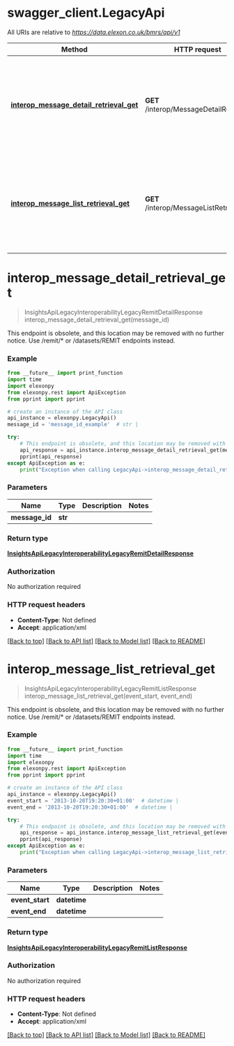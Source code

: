 # swagger_client.LegacyApi

All URIs are relative to *https://data.elexon.co.uk/bmrs/api/v1*

Method | HTTP request | Description
------------- | ------------- | -------------
[**interop_message_detail_retrieval_get**](LegacyApi.md#interop_message_detail_retrieval_get) | **GET** /interop/MessageDetailRetrieval | This endpoint is obsolete, and this location may be removed with no further notice. Use /remit/* or /datasets/REMIT endpoints instead.
[**interop_message_list_retrieval_get**](LegacyApi.md#interop_message_list_retrieval_get) | **GET** /interop/MessageListRetrieval | This endpoint is obsolete, and this location may be removed with no further notice. Use /remit/* or /datasets/REMIT endpoints instead.

# **interop_message_detail_retrieval_get**
> InsightsApiLegacyInteroperabilityLegacyRemitDetailResponse interop_message_detail_retrieval_get(message_id)

This endpoint is obsolete, and this location may be removed with no further notice. Use /remit/* or /datasets/REMIT endpoints instead.

### Example

```python
from __future__ import print_function
import time
import elexonpy
from elexonpy.rest import ApiException
from pprint import pprint

# create an instance of the API class
api_instance = elexonpy.LegacyApi()
message_id = 'message_id_example'  # str | 

try:
    # This endpoint is obsolete, and this location may be removed with no further notice. Use /remit/* or /datasets/REMIT endpoints instead.
    api_response = api_instance.interop_message_detail_retrieval_get(message_id)
    pprint(api_response)
except ApiException as e:
    print("Exception when calling LegacyApi->interop_message_detail_retrieval_get: %s\n" % e)
```

### Parameters

Name | Type | Description  | Notes
------------- | ------------- | ------------- | -------------
 **message_id** | **str**|  | 

### Return type

[**InsightsApiLegacyInteroperabilityLegacyRemitDetailResponse**](InsightsApiLegacyInteroperabilityLegacyRemitDetailResponse.md)

### Authorization

No authorization required

### HTTP request headers

 - **Content-Type**: Not defined
 - **Accept**: application/xml

[[Back to top]](#) [[Back to API list]](../README.md#documentation-for-api-endpoints) [[Back to Model list]](../README.md#documentation-for-models) [[Back to README]](../README.md)

# **interop_message_list_retrieval_get**
> InsightsApiLegacyInteroperabilityLegacyRemitListResponse interop_message_list_retrieval_get(event_start, event_end)

This endpoint is obsolete, and this location may be removed with no further notice. Use /remit/* or /datasets/REMIT endpoints instead.

### Example

```python
from __future__ import print_function
import time
import elexonpy
from elexonpy.rest import ApiException
from pprint import pprint

# create an instance of the API class
api_instance = elexonpy.LegacyApi()
event_start = '2013-10-20T19:20:30+01:00'  # datetime | 
event_end = '2013-10-20T19:20:30+01:00'  # datetime | 

try:
    # This endpoint is obsolete, and this location may be removed with no further notice. Use /remit/* or /datasets/REMIT endpoints instead.
    api_response = api_instance.interop_message_list_retrieval_get(event_start, event_end)
    pprint(api_response)
except ApiException as e:
    print("Exception when calling LegacyApi->interop_message_list_retrieval_get: %s\n" % e)
```

### Parameters

Name | Type | Description  | Notes
------------- | ------------- | ------------- | -------------
 **event_start** | **datetime**|  | 
 **event_end** | **datetime**|  | 

### Return type

[**InsightsApiLegacyInteroperabilityLegacyRemitListResponse**](InsightsApiLegacyInteroperabilityLegacyRemitListResponse.md)

### Authorization

No authorization required

### HTTP request headers

 - **Content-Type**: Not defined
 - **Accept**: application/xml

[[Back to top]](#) [[Back to API list]](../README.md#documentation-for-api-endpoints) [[Back to Model list]](../README.md#documentation-for-models) [[Back to README]](../README.md)

